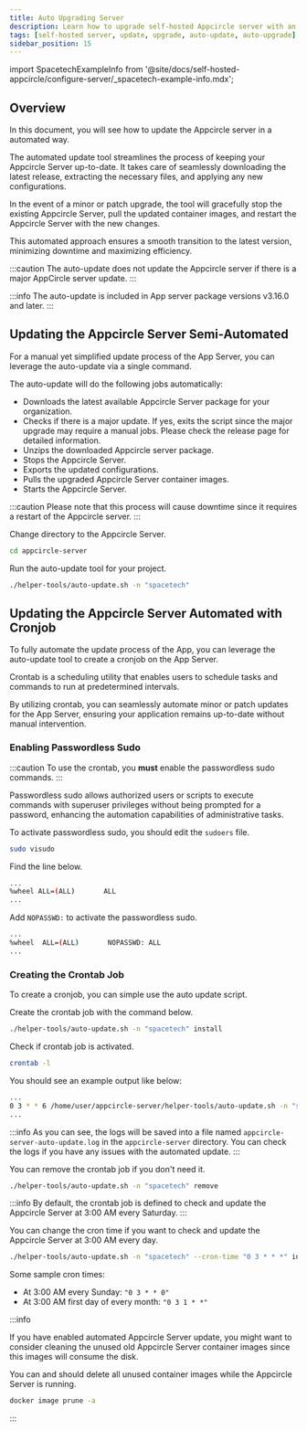 ```yaml
---
title: Auto Upgrading Server
description: Learn how to upgrade self-hosted Appcircle server with an automated way.
tags: [self-hosted server, update, upgrade, auto-update, auto-upgrade]
sidebar_position: 15
---
```


import SpacetechExampleInfo from '@site/docs/self-hosted-appcircle/configure-server/\_spacetech-example-info.mdx';

## Overview

In this document, you will see how to update the Appcircle server in a automated way.

The automated update tool streamlines the process of keeping your Appcircle Server up-to-date. It takes care of seamlessly downloading the latest release, extracting the necessary files, and applying any new configurations.

In the event of a minor or patch upgrade, the tool will gracefully stop the existing Appcircle Server, pull the updated container images, and restart the Appcircle Server with the new changes.

This automated approach ensures a smooth transition to the latest version, minimizing downtime and maximizing efficiency.

:::caution
The auto-update does not update the Appcircle server if there is a major AppCircle server update.
:::

:::info
The auto-update is included in App server package versions v3.16.0 and later.
:::

## Updating the Appcircle Server Semi-Automated

For a manual yet simplified update process of the App Server, you can leverage the auto-update via a single command.

The auto-update will do the following jobs automatically:

- Downloads the latest available Appcircle Server package for your organization.
- Checks if there is a major update. If yes, exits the script since the major upgrade may require a manual jobs. Please check the release page for detailed information.
- Unzips the downloaded Appcircle server package.
- Stops the Appcircle Server.
- Exports the updated configurations.
- Pulls the upgraded Appcircle Server container images.
- Starts the Appcircle Server.

:::caution
Please note that this process will cause downtime since it requires a restart of the Appcircle server.
:::

Change directory to the Appcircle Server.

```bash
cd appcircle-server
```

Run the auto-update tool for your project.

<SpacetechExampleInfo/>

```bash
./helper-tools/auto-update.sh -n "spacetech"
```

## Updating the Appcircle Server Automated with Cronjob

To fully automate the update process of the App, you can leverage the auto-update tool to create a cronjob on the App Server.

Crontab is a scheduling utility that enables users to schedule tasks and commands to run at predetermined intervals.

By utilizing crontab, you can seamlessly automate minor or patch updates for the App Server, ensuring your application remains up-to-date without manual intervention.

### Enabling Passwordless Sudo

:::caution
To use the crontab, you **must** enable the passwordless sudo commands.
:::

Passwordless sudo allows authorized users or scripts to execute commands with superuser privileges without being prompted for a password, enhancing the automation capabilities of administrative tasks.

To activate passwordless sudo, you should edit the `sudoers` file.

```bash
sudo visudo
```

Find the line below.

```bash
...
%wheel ALL=(ALL)       ALL
...
```

Add `NOPASSWD:` to activate the passwordless sudo.

```bash
...
%wheel  ALL=(ALL)       NOPASSWD: ALL
...
```

### Creating the Crontab Job

To create a cronjob, you can simple use the auto update script.

<SpacetechExampleInfo/>

Create the crontab job with the command below.

```bash
./helper-tools/auto-update.sh -n "spacetech" install
```

Check if crontab job is activated.

```bash
crontab -l
```

You should see an example output like below:

```bash
...
0 3 * * 6 /home/user/appcircle-server/helper-tools/auto-update.sh -n "spacetech" &>> /home/user/appcircle-server/appcircle-server-auto-update.log
...
```

:::info
As you can see, the logs will be saved into a file named `appcircle-server-auto-update.log` in the `appcircle-server` directory. You can check the logs if you have any issues with the automated update.
:::

You can remove the crontab job if you don't need it.

```bash
./helper-tools/auto-update.sh -n "spacetech" remove
```

:::info
By default, the crontab job is defined to check and update the Appcircle Server at 3:00 AM every Saturday.
:::

You can change the cron time if you want to check and update the Appcircle Server at 3:00 AM every day.

```bash
./helper-tools/auto-update.sh -n "spacetech" --cron-time "0 3 * * *" install
```

Some sample cron times:

- At 3:00 AM every Sunday: `"0 3 * * 0"`
- At 3:00 AM first day of every month: `"0 3 1 * *"`

:::info

If you have enabled automated Appcircle Server update, you might want to consider cleaning the unused old Appcircle Server container images since this images will consume the disk.

You can and should delete all unused container images while the Appcircle Server is running.

```bash
docker image prune -a
```

:::
